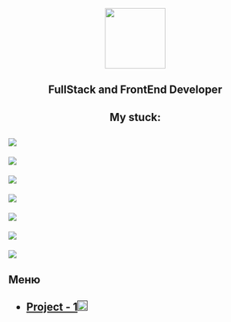 <p align = "center"><img    src="https://simpleicons.org/icons/github.svg" height="120"/><p>
 <h2 align = "center">FullStack and FrontEnd Developer<h2>
 <h2 align = "center">My stuck:<h2>
 <p><img src="https://img.shields.io/badge/react-%2320232a.svg?style=for-the-badge&logo=react&logoColor=%2361DAFB"/><p>
 <p><img src="https://img.shields.io/badge/SASS-hotpink.svg?style=for-the-badge&logo=SASS&logoColor=white"/><p>
 <p><img src="https://img.shields.io/badge/Visual%20Studio%20Code-0078d7.svg?style=for-the-badge&logo=visual-studio-code&logoColor=white"/><p>
 <p><img src="https://img.shields.io/badge/c++-%2300599C.svg?style=for-the-badge&logo=c%2B%2B&logoColor=white"/><p>
 <p><img src="https://img.shields.io/badge/javascript-%23323330.svg?style=for-the-badge&logo=javascript&logoColor=%23F7DF1E"/><p>
 <p><img src="https://img.shields.io/badge/html5-%23E34F26.svg?style=for-the-badge&logo=html5&logoColor=white"/><p>
  <p><img src="https://img.shields.io/badge/css3-%231572B6.svg?style=for-the-badge&logo=css3&logoColor=white"/><p>
<h2>Меню<h2>

  <ul list-style-type = "disk">
    <li><a href="">Project - 1<img src="https://simpleicons.org/icons/javascript.svg" height="20"/></a></li>
  </ul>
